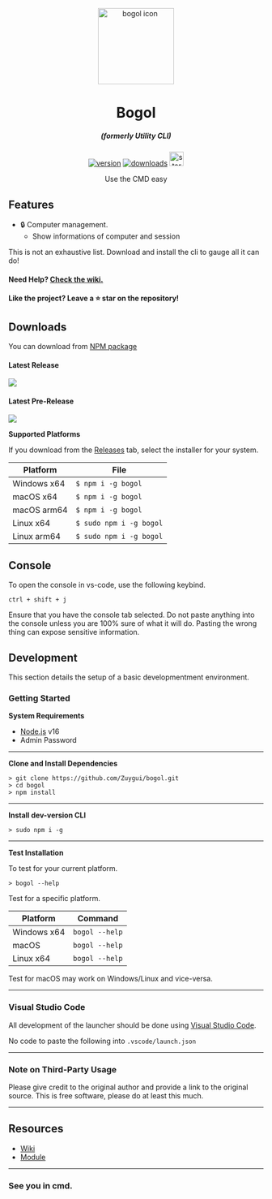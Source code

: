 <p align="center"><img src="https://cdn-icons-png.flaticon.com/512/3925/3925059.png" width="150px" height="150px" alt="bogol icon"></p>

<h1 align="center">Bogol</h1>

<em><h5 align="center">(formerly Utility CLI)</h5></em>

[<p align="center"><img src="https://img.shields.io/github/v/release/Zuygui/Bogol?include_prereleases&style=for-the-badge" alt="version">](https://github.com/Zuygui/Bogol/releases) [<img src="https://img.shields.io/npm/dt/bogol?style=for-the-badge" alt="downloads">](https://npmjs.org/package/bogol) <img src="https://forthebadge.com/images/badges/winter-is-coming.svg"  height="28px" alt="stark"></p>

<p align="center">Use the CMD easy</p>

## Features

* 🔒 Computer management.
  * Show informations of computer and session

This is not an exhaustive list. Download and install the cli to gauge all it can do!

#### Need Help? [Check the wiki.][wiki]

#### Like the project? Leave a ⭐ star on the repository!

## Downloads

You can download from [NPM package](https://npmjs.org/package/bogol)

#### Latest Release

[![](https://img.shields.io/github/release/Zuygui/Bogol.svg?style=flat-square)](https://github.com/Zuygui/bogol/releases/latest)

#### Latest Pre-Release
[![](https://img.shields.io/github/release/Zuygui/bogol/all.svg?style=flat-square)](https://github.com/Zuygui/bogol/releases)

**Supported Platforms**

If you download from the [Releases](https://github.com/Zuygui/Bogol/releases) tab, select the installer for your system.

| Platform | File |
| -------- | ---- |
| Windows x64 | `$ npm i -g bogol` |
| macOS x64 | `$ npm i -g bogol` |
| macOS arm64 | `$ npm i -g bogol` |
| Linux x64 | `$ sudo npm i -g bogol` |
| Linux arm64 | `$ sudo npm i -g bogol` |

## Console

To open the console in vs-code, use the following keybind.

```console
ctrl + shift + j
```

Ensure that you have the console tab selected. Do not paste anything into the console unless you are 100% sure of what it will do. Pasting the wrong thing can expose sensitive information.

## Development

This section details the setup of a basic developmentment environment.

### Getting Started

**System Requirements**

* [Node.js][nodejs] v16
* Admin Password

---

**Clone and Install Dependencies**

```console
> git clone https://github.com/Zuygui/bogol.git
> cd bogol
> npm install
```

---

**Install dev-version CLI**

```console
> sudo npm i -g
```

---

**Test Installation**

To test for your current platform.

```console
> bogol --help
```

Test for a specific platform.

| Platform    | Command              |
| ----------- | -------------------- |
| Windows x64 | `bogol --help`   |
| macOS       | `bogol --help`   |
| Linux x64   | `bogol --help` |

Test for macOS may work on Windows/Linux and vice-versa.

---

### Visual Studio Code

All development of the launcher should be done using [Visual Studio Code][vscode].

No code to paste the following into `.vscode/launch.json`

---

### Note on Third-Party Usage

Please give credit to the original author and provide a link to the original source. This is free software, please do at least this much.

---

## Resources

* [Wiki][wiki]
* [Module][bogol]

---

### See you in cmd.


[nodejs]: https://nodejs.org/en/ 'Node.js'
[vscode]: https://code.visualstudio.com/ 'Visual Studio Code'
[wiki]: https://github.com/Zuygui/bogol/wiki 'wiki'
[bogol]: https://npmjs.org/package/bogol 'bogol'
